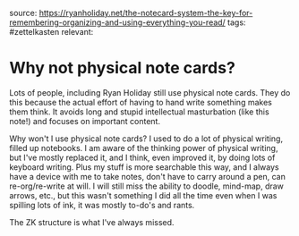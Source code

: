 source: https://ryanholiday.net/the-notecard-system-the-key-for-remembering-organizing-and-using-everything-you-read/
tags: #zettelkasten 
relevant:

# Why not physical note cards?

Lots of people, including Ryan Holiday still use physical note cards. They do this because the actual effort of having to hand write something makes them think. It avoids long and stupid intellectual masturbation (like this note!) and focuses on important content.

Why won't I use physical note cards? I used to do a lot of physical writing, filled up notebooks. I am aware of the thinking power of physical writing, but I've mostly replaced it, and I think, even improved it, by doing lots of keyboard writing. Plus my stuff is more searchable this way, and I always have a device with me to take notes, don't have to carry around a pen, can re-org/re-write at will. I will still miss the ability to doodle, mind-map, draw arrows, etc., but this wasn't something I did all the time even when I was spilling lots of ink, it was mostly to-do's and rants.

The ZK structure is what I've always missed. 